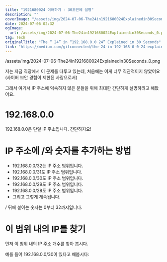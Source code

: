 ```yaml
---
title: "1921680024 이해하기 - 30초만에 설명"
description: ""
coverImage: "/assets/img/2024-07-06-The24in1921680024Explainedin30Seconds_0.png"
date: 2024-07-06 02:32
ogImage:
  url: /assets/img/2024-07-06-The24in1921680024Explainedin30Seconds_0.png
tag: Tech
originalTitle: "The “ 24” in “192.168.0.0 24” Explained in 30 Seconds"
link: "https://medium.com/gitconnected/the-24-in-192-168-0-0-24-explained-in-30-seconds-b0ed6cb635c7"
---
```


/assets/img/2024-07-06-The24in1921680024Explainedin30Seconds_0.png

저는 지금 직장에서 이 문제를 다루고 있는데, 처음에는 이게 너무 직관적이지 않았어요 (사이버 보안 경험이 제한된 사람으로서)

그래서 여기서 IP 주소에 익숙하지 않은 분들을 위해 최대한 간단하게 설명하려고 해봤어요.

# 192.168.0.0

<div class="content-ad"></div>

192.168.0.0은 단일 IP 주소입니다. 간단하지요!

# IP 주소에 /와 숫자를 추가하는 방법

- 192.168.0.0/32는 IP 주소 범위입니다.
- 192.168.0.0/31도 IP 주소 범위입니다.
- 192.168.0.0/30도 IP 주소 범위입니다.
- 192.168.0.0/29도 IP 주소 범위입니다.
- 192.168.0.0/28도 IP 주소 범위입니다.
- 그리고 그렇게 계속됩니다.

/ 뒤에 붙이는 숫자는 0부터 32까지입니다.

<div class="content-ad"></div>

# 이 범위 내의 IP를 찾기

먼저 이 범위 내의 IP 주소 개수를 찾아 봅시다.

예를 들어 192.168.0.0/30이 있다고 해봅시다:
